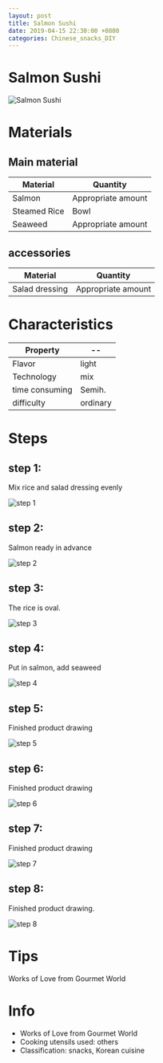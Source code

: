 ```yaml
---
layout: post
title: Salmon Sushi
date: 2019-04-15 22:30:00 +0800
categories: Chinese_snacks_DIY
---
```


# Salmon Sushi

![Salmon Sushi]({{site.baseurl}}/img/451208/451208.jpg)

# Materials


## Main material

Material|Quantity
--|--
Salmon|Appropriate amount
Steamed Rice|Bowl
Seaweed|Appropriate amount

## accessories

Material|Quantity
--|--
Salad dressing|Appropriate amount

# Characteristics

Property|--
--|--
Flavor|light
Technology|mix
time consuming|Semih.
difficulty|ordinary

# Steps

## step 1:

Mix rice and salad dressing evenly

![step 1]({{site.baseurl}}/img/451208/1.jpg)

## step 2:

Salmon ready in advance

![step 2]({{site.baseurl}}/img/451208/2.jpg)

## step 3:

The rice is oval.

![step 3]({{site.baseurl}}/img/451208/3.jpg)

## step 4:

Put in salmon, add seaweed

![step 4]({{site.baseurl}}/img/451208/4.jpg)

## step 5:

Finished product drawing

![step 5]({{site.baseurl}}/img/451208/5.jpg)

## step 6:

Finished product drawing

![step 6]({{site.baseurl}}/img/451208/6.jpg)

## step 7:

Finished product drawing

![step 7]({{site.baseurl}}/img/451208/7.jpg)

## step 8:

Finished product drawing.

![step 8]({{site.baseurl}}/img/451208/8.jpg)

# Tips

Works of Love from Gourmet World

# Info

- Works of Love from Gourmet World
- Cooking utensils used: others
- Classification: snacks, Korean cuisine